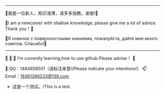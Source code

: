 ******************************************************************************************
👋我是一位新人，知识浅薄，请多多指教。谢谢!🌱                                           

👋I am a newcomer with shallow knowledge, please give me a lot of advice. Thank you！🌱

👋Я новичок с поверхностными знаниями, пожалуйста, дайте мне много советов. Спасибо!🌱 
******************************************************************************************
👋 👀 🌱 I’m currently learning,how to use github.Please advise！ 💞️ 

👀 QQ：1484858501（请标注来意!/Please indicate your intentions!）
📫 Email：18361266233@139.com

- 这是一个测试。/This is a test.
<!---
YHQ0214/YHQ0214 is a ✨ special ✨ repository because its `README.md` (this file) appears on your GitHub profile.
You can click the Preview link to take a look at your changes.
--->
